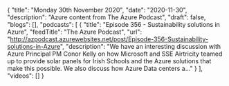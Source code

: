 {
  "title": "Monday 30th November 2020",
  "date": "2020-11-30",
  "description": "Azure content from The Azure Podcast",
  "draft": false,
  "blogs": [],
  "podcasts": [
    {
      "title": "Episode 356 - Sustainability solutions in Azure",
      "feedTitle": "The Azure Podcast",
      "url": "http://azpodcast.azurewebsites.net/post/Episode-356-Sustainability-solutions-in-Azure",
      "description": "We have an interesting discussion with Azure Principal PM Conor Kelly on how Microsoft and SSE Airtricity teamed up to provide solar panels for Irish Schools and the Azure solutions that make this possible. We also discuss how Azure Data centers a..."
    }
  ],
  "videos": []
}